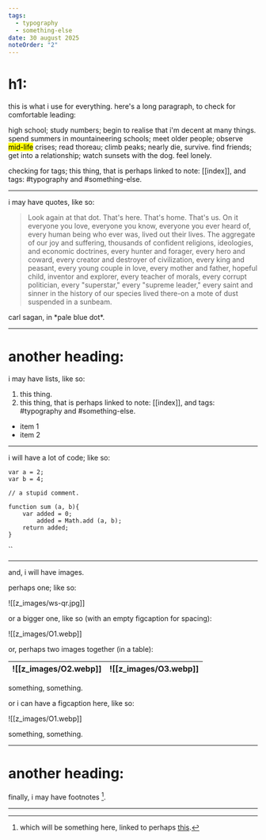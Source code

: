```yaml
---
tags:
  - typography
  - something-else
date: 30 august 2025
noteOrder: "2"
---
```

# h1: 
this is what i use for everything.  here's a long paragraph, to check for comfortable leading: 

high school; study numbers; begin to realise that i'm decent at many things. spend summers in mountaineering schools; meet older people; observe <mark>mid-life</mark> crises; read thoreau; climb peaks; nearly die, survive. find friends; get into a relationship; watch sunsets with the dog. feel lonely. 

checking for tags; this thing, that is perhaps linked to note: [[index]], and tags: #typography and #something-else. 

---

i may have quotes, like so: 

> Look again at that dot. That's here. That's home. That's us. On it everyone you love, everyone you know, everyone you ever heard of, every human being who ever was, lived out their lives. The aggregate of our joy and suffering, thousands of confident religions, ideologies, and economic doctrines, every hunter and forager, every hero and coward, every creator and destroyer of civilization, every king and peasant, every young couple in love, every mother and father, hopeful child, inventor and explorer, every teacher of morals, every corrupt politician, every "superstar," every "supreme leader," every saint and sinner in the history of our species lived there-on a mote of dust suspended in a sunbeam.

<figcaption>carl sagan, in *pale blue dot*. </figcaption>

---
# another heading: 
i may have lists, like so: 

1. this thing. 
2. this thing, that is perhaps linked to note: [[index]], and tags: #typography and #something-else. 

- item 1
- item 2

---

i will have a lot of code; like so: 

```
var a = 2; 
var b = 4; 

// a stupid comment.

function sum (a, b){
	var added = 0; 
		added = Math.add (a, b); 
	return added; 
}
```
``

---

and, i will have images. 

perhaps one; like so: 

![[z_images/ws-qr.jpg]]
<figcaption></figcaption>

or a bigger one, like so (with an empty figcaption for spacing): 

![[z_images/O1.webp]]
<figcaption></figcaption>

or, perhaps two images together (in a table): 

| ![[z_images/O2.webp]] | ![[z_images/O3.webp]] |
| ---------------------------- | ---------------------------- |
<figcaption>something, something.</figcaption> 

or i can have a figcaption here, like so: 

![[z_images/O1.webp]]<figcaption>something, something.</figcaption>

---
# another heading:
finally, i may have footnotes [^1]. 

---

[^1]: which will be something here, linked to perhaps [this](https://arjunmakesthings.github.io).
